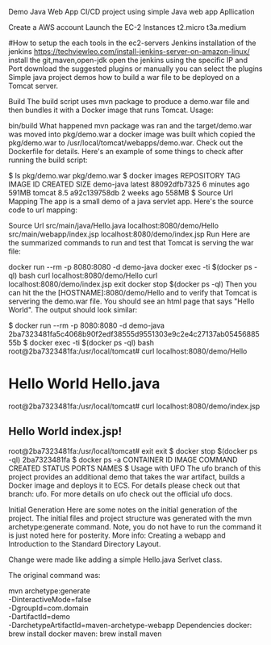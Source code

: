 Demo Java Web App
CI/CD project using simple Java web app Apllication

Create a AWS account Launch the EC-2 Instances t2.micro t3a.medium

#How to setup the each tools in the ec2-servers
  Jenkins
installation of the jenkins
       https://techviewleo.com/install-jenkins-server-on-amazon-linux/
install the git,maven,open-jdk
open the jenkins using the specific IP and Port
download the suggested plugins or manually you can select the plugins
Simple java project demos how to build a war file to be deployed on a Tomcat server.

Build
The build script uses mvn package to produce a demo.war file and then bundles it with a Docker image that runs Tomcat. Usage:

bin/build
What happened
mvn package was ran and the target/demo.war was moved into pkg/demo.war
a docker image was built which copied the pkg/demo.war to /usr/local/tomcat/webapps/demo.war. Check out the Dockerfile for details.
Here's an example of some things to check after running the build script:

$ ls pkg/demo.war
pkg/demo.war
$ docker images
REPOSITORY          TAG                 IMAGE ID            CREATED             SIZE
demo-java           latest              88092dfb7325        6 minutes ago       591MB
tomcat              8.5                 a92c139758db        2 weeks ago         558MB
$
Source Url Mapping
The app is a small demo of a java servlet app. Here's the source code to url mapping:

Source	Url
src/main/java/Hello.java	localhost:8080/demo/Hello
src/main/webapp/index.jsp	localhost:8080/demo/index.jsp
Run
Here are the summarized commands to run and test that Tomcat is serving the war file:

docker run --rm -p 8080:8080 -d demo-java
docker exec -ti $(docker ps -ql) bash
curl localhost:8080/demo/Hello
curl localhost:8080/demo/index.jsp
exit
docker stop $(docker ps -ql)
Then you can hit the the [HOSTNAME]:8080/demo/Hello and to verify that Tomcat is servering the demo.war file. You should see an html page that says "Hello World". The output should look similar:

$ docker run --rm -p 8080:8080 -d demo-java
2ba7323481fa5c4068b90f2edf38555d9551303e9c2e4c27137ab0545688555b
$ docker exec -ti $(docker ps -ql) bash
root@2ba7323481fa:/usr/local/tomcat# curl localhost:8080/demo/Hello
<h1>Hello World Hello.java</h1>
root@2ba7323481fa:/usr/local/tomcat# curl localhost:8080/demo/index.jsp
<html>
<body>
<h2>Hello World index.jsp!</h2>
</body>
</html>
root@2ba7323481fa:/usr/local/tomcat# exit
exit
$ docker stop $(docker ps -ql)
2ba7323481fa
$ docker ps -a
CONTAINER ID        IMAGE               COMMAND             CREATED             STATUS              PORTS               NAMES
$
Usage with UFO
The ufo branch of this project provides an additional demo that takes the war artifact, builds a Docker image and deploys it to ECS. For details please check out that branch: ufo. For more details on ufo check out the official ufo docs.

Initial Generation
Here are some notes on the initial generation of the project. The initial files and project structure was generated with the mvn archetype:generate command. Note, you do not have to run the command it is just noted here for posterity. More info: Creating a webapp and Introduction to the Standard Directory Layout.

Change were made like adding a simple Hello.java Serlvet class.

The original command was:

mvn archetype:generate \
  -DinteractiveMode=false \
  -DgroupId=com.domain \
  -DartifactId=demo \
  -DarchetypeArtifactId=maven-archetype-webapp
Dependencies
docker: brew install docker
maven: brew install maven
